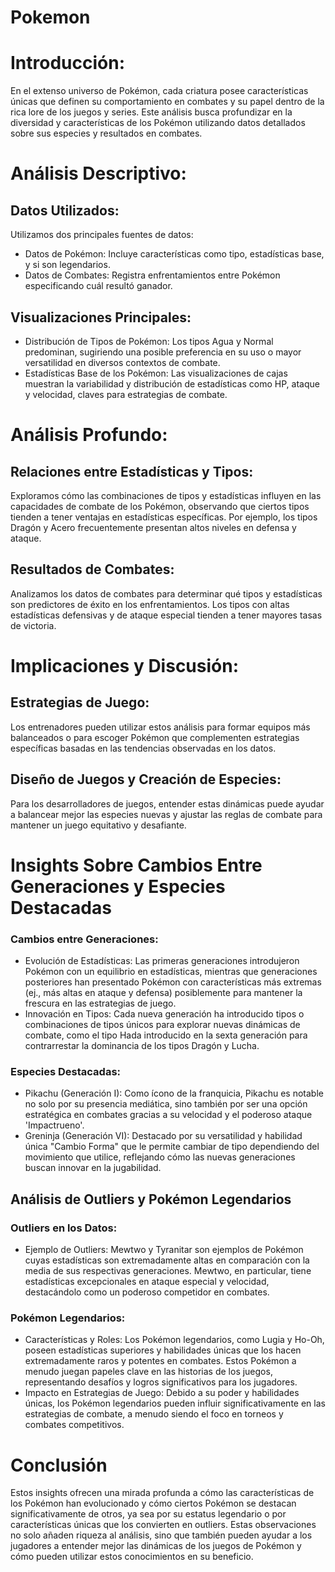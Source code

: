 # Pokemon
# Introducción:
En el extenso universo de Pokémon, cada criatura posee características únicas que definen su comportamiento en combates y su papel dentro de la rica lore de los juegos y series. Este análisis busca profundizar en la diversidad y características de los Pokémon utilizando datos detallados sobre sus especies y resultados en combates.

# Análisis Descriptivo:
## Datos Utilizados:
Utilizamos dos principales fuentes de datos:
- Datos de Pokémon: Incluye características como tipo, estadísticas base, y si son legendarios.
- Datos de Combates: Registra enfrentamientos entre Pokémon especificando cuál resultó ganador.

## Visualizaciones Principales:
- Distribución de Tipos de Pokémon: Los tipos Agua y Normal predominan, sugiriendo una posible preferencia en su uso o mayor versatilidad en diversos contextos de combate.
- Estadísticas Base de los Pokémon: Las visualizaciones de cajas muestran la variabilidad y distribución de estadísticas como HP, ataque y velocidad, claves para estrategias de combate.

# Análisis Profundo:
## Relaciones entre Estadísticas y Tipos:
Exploramos cómo las combinaciones de tipos y estadísticas influyen en las capacidades de combate de los Pokémon, observando que ciertos tipos tienden a tener ventajas en estadísticas específicas. Por ejemplo, los tipos Dragón y Acero frecuentemente presentan altos niveles en defensa y ataque.

## Resultados de Combates:
Analizamos los datos de combates para determinar qué tipos y estadísticas son predictores de éxito en los enfrentamientos. Los tipos con altas estadísticas defensivas y de ataque especial tienden a tener mayores tasas de victoria.

# Implicaciones y Discusión:

## Estrategias de Juego:
Los entrenadores pueden utilizar estos análisis para formar equipos más balanceados o para escoger Pokémon que complementen estrategias específicas basadas en las tendencias observadas en los datos.

## Diseño de Juegos y Creación de Especies:
Para los desarrolladores de juegos, entender estas dinámicas puede ayudar a balancear mejor las especies nuevas y ajustar las reglas de combate para mantener un juego equitativo y desafiante.

# Insights Sobre Cambios Entre Generaciones y Especies Destacadas
### Cambios entre Generaciones:
- Evolución de Estadísticas: Las primeras generaciones introdujeron Pokémon con un equilibrio en estadísticas, mientras que generaciones posteriores han presentado Pokémon con características más extremas (ej., más altas en ataque y defensa) posiblemente para mantener la frescura en las estrategias de juego.
- Innovación en Tipos: Cada nueva generación ha introducido tipos o combinaciones de tipos únicos para explorar nuevas dinámicas de combate, como el tipo Hada introducido en la sexta generación para contrarrestar la dominancia de los tipos Dragón y Lucha.
### Especies Destacadas:
- Pikachu (Generación I): Como ícono de la franquicia, Pikachu es notable no solo por su presencia mediática, sino también por ser una opción estratégica en combates gracias a su velocidad y el poderoso ataque 'Impactrueno'.
- Greninja (Generación VI): Destacado por su versatilidad y habilidad única "Cambio Forma" que le permite cambiar de tipo dependiendo del movimiento que utilice, reflejando cómo las nuevas generaciones buscan innovar en la jugabilidad.
## Análisis de Outliers y Pokémon Legendarios
### Outliers en los Datos: 
- Ejemplo de Outliers: Mewtwo y Tyranitar son ejemplos de Pokémon cuyas estadísticas son extremadamente altas en comparación con la media de sus respectivas generaciones. Mewtwo, en particular, tiene estadísticas excepcionales en ataque especial y velocidad, destacándolo como un poderoso competidor en combates.
  
### Pokémon Legendarios:  
- Características y Roles: Los Pokémon legendarios, como Lugia y Ho-Oh, poseen estadísticas superiores y habilidades únicas que los hacen extremadamente raros y potentes en combates. Estos Pokémon a menudo juegan papeles clave en las historias de los juegos, representando desafíos y logros significativos para los jugadores.
- Impacto en Estrategias de Juego: Debido a su poder y habilidades únicas, los Pokémon legendarios pueden influir significativamente en las estrategias de combate, a menudo siendo el foco en torneos y combates competitivos.

# Conclusión
Estos insights ofrecen una mirada profunda a cómo las características de los Pokémon han evolucionado y cómo ciertos Pokémon se destacan significativamente de otros, ya sea por su estatus legendario o por características únicas que los convierten en outliers. Estas observaciones no solo añaden riqueza al análisis, sino que también pueden ayudar a los jugadores a entender mejor las dinámicas de los juegos de Pokémon y cómo pueden utilizar estos conocimientos en su beneficio.
